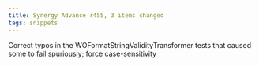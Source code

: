 ```yaml
---
title: Synergy Advance r455, 3 items changed
tags: snippets
---
```


Correct typos in the WOFormatStringValidityTransformer tests that caused some to fail spuriously; force case-sensitivity
